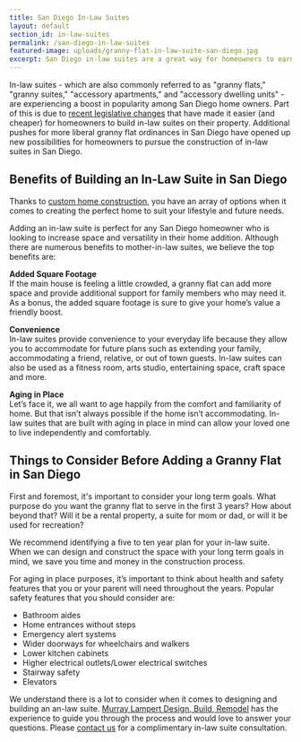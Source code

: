 ```yaml
---
title: San Diego In-Law Suites
layout: default
section_id: in-law-suites
permalink: /san-diego-in-law-suites
featured-image: uploads/granny-flat-in-law-suite-san-diego.jpg
excerpt: San Diego in-law suites are a great way for homeowners to earn additional income, offset their mortgage, and keep family close. Learn more at Murray Lampert
---
```


In-law suites - which are also commonly referred to as "granny flats," "granny suites," "accessory apartments," and "accessory dwelling units" - are experiencing a boost in popularity among San Diego home owners. Part of this is due to [recent legislative changes](http://leginfo.legislature.ca.gov/faces/billNavClient.xhtml?bill_id=201520160SB1069) that have made it easier (and cheaper) for homeowners to build in-law suites on their property. Additional pushes for more liberal granny flat ordinances in San Diego have opened up new possibilities for homeowners to pursue the construction of in-law suites in San Diego.

## Benefits of Building an In-Law Suite in San Diego

Thanks to [custom home construction](/san-diego-design-build-contractors), you have an array of options when it comes to creating the perfect home to suit your lifestyle and future needs.

Adding an in-law suite is perfect for any San Diego homeowner who is looking to increase space and versatility in their home addition. Although there are numerous benefits to mother-in-law suites, we believe the top benefits are:

**Added Square Footage**  
If the  main house is feeling a little crowded, a granny flat can add more space and provide additional support for family members who may need it. As a bonus, the added square footage is sure to give your home’s value a friendly boost.

**Convenience**  
In-law suites provide convenience to your everyday life because they allow you to accommodate for future plans such as extending your family, accommodating a friend, relative, or out of town guests. In-law suites can also be used as a fitness room, arts studio, entertaining space, craft space and more.

**Aging in Place**  
Let’s face it, we all want to age happily from the comfort and familiarity of home. But that isn’t always possible if the home isn’t accommodating. In-law suites that are built with aging in place in mind can allow your loved one to live independently and comfortably.

## Things to Consider Before Adding a Granny Flat in San Diego

First and foremost, it's important to consider your long term goals. What purpose do you want the granny flat to serve in the first 3 years? How about beyond that? Will it be a rental property, a suite for mom or dad, or will it be used for recreation?

We recommend identifying a five to ten year plan for your in-law suite. When we can design and construct the space with your long term goals in mind, we save you time and money in the construction process.

For aging in place purposes, it’s important to think about health and safety features that you or your parent will need throughout the years. Popular safety features that you should consider are:

- Bathroom aides
- Home entrances without steps
- Emergency alert systems
- Wider doorways for wheelchairs and walkers
- Lower kitchen cabinets
- Higher electrical outlets/Lower electrical switches
- Stairway safety
- Elevators

We understand there is a lot to consider when it comes to designing and building an an-law suite. [Murray Lampert Design, Build, Remodel](/) has the experience to guide you through the process and would love to answer your questions. Please [contact us](/contact) for a complimentary in-law suite consultation.
